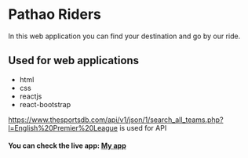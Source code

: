 # Pathao Riders
In this web application you can find your destination and go by our ride.
## Used for web applications
* html
* css
* reactjs
* react-bootstrap

https://www.thesportsdb.com/api/v1/json/1/search_all_teams.php?l=English%20Premier%20League is used for API
#### You can check the live app: [My app]()